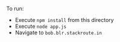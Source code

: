 
To run:

- Execute `npm install` from this directory
- Execute `node app.js`
- Navigate to `bob.blr.stackroute.in`
